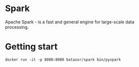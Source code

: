 # Spark
Apache Spark - is a fast and general engine for large-scale data processing.

# Getting start

`docker run -it -p 8080:8080 batazor/spark bin/pyspark`
